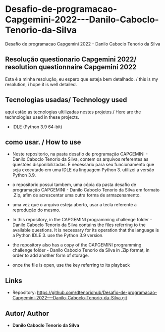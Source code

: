 # Desafio-de-programacao-Capgemini-2022---Danilo-Caboclo-Tenorio-da-Silva
Desafio de programacao Capgemini 2022 - Danilo Caboclo Tenorio da Silva


## Resolução questionario Capgemini 2022/ resolution questionnaire Capgemini 2022

Esta é a minha resolução, eu espero que esteja bem detalhado. / this is my resolution, i hope it is well detailed.


## Tecnologias usadas/ Technology used

aqui estão as tecnologias ultilizadas nestes projetos./ Here are the technologies used in these projects.

* IDLE (Python 3.9 64-bit)



## como usar. / How to use

* Neste repositorio, na pasta desafio de programação CAPGEMINI - Danilo Caboclo Tenorio da Silva, contem os arquivos referentes as questões disponibilizadas. É necessario para seu funcionamento que seja executado em uma IDLE da linguagem Python 3. utilizei a versão Python 3.9.

* o repositorio possui tambem, uma cópia da pasta desafio de programação CAPGEMINI - Danilo Caboclo Tenorio da Silva em formato .Zip, afim de acrescentar uma outra forma de armazenamento.

* uma vez que o arquivo esteja aberto, usar a tecla referente a reprodução do mesmo.

* In this repository, in the CAPGEMINI programming challenge folder - Danilo Caboclo Tenorio da Silva contains the files referring to the available questions. It is necessary for its operation that the language is a Python IDLE 3. use the Python 3.9 version.

* the repository also has a copy of the CAPGEMINI programming challenge folder - Danilo Caboclo Tenorio da Silva in .Zip format, in order to add another form of storage.

* once the file is open, use the key referring to its playback


## Links
  - Repository: https://github.com/dtenoriohub/Desafio-de-programacao-Capgemini-2022---Danilo-Caboclo-Tenorio-da-Silva.git
     

  ## Autor/ Author

  * **Danilo Caboclo Tenorio da Silva** 
